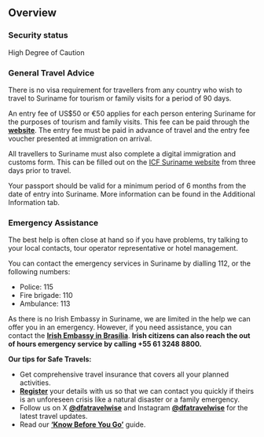 ## Overview

### **Security status**

High Degree of Caution

### **General Travel Advice**

There is no visa requirement for travellers from any country who wish to travel to Suriname for tourism or family visits for a period of 90 days.

An entry fee of US$50 or €50 applies for each person entering Suriname for the purposes of tourism and family visits. This fee can be paid through the [**website**](https://surinameappuat.vfsevisa.com/suriname/online/home/index). The entry fee must be paid in advance of travel and the entry fee voucher presented at immigration on arrival.

All travellers to Suriname must also complete a digital immigration and customs form. This can be filled out on the [ICF Suriname website](https://icf.sr/start-general/) from three days prior to travel.

Your passport should be valid for a minimum period of 6 months from the date of entry into Suriname. More information can be found in the Additional Information tab.

### Emergency Assistance

The best help is often close at hand so if you have problems, try talking to your local contacts, tour operator representative or hotel management.

You can contact the emergency services in Suriname by dialling 112, or the following numbers:

* Police: 115
* Fire brigade: 110
* Ambulance: 113

As there is no Irish Embassy in Suriname, we are limited in the help we can offer you in an emergency. However, if you need assistance, you can contact the [**Irish Embassy in Brasília**](https://www.ireland.ie/en/brazil/brasilia/). **Irish citizens can also reach the out of hours emergency service by calling +55 61 3248 8800.**

**Our tips for Safe Travels:**

* Get comprehensive travel insurance that covers all your planned activities.
* [**Register**](https://www.ireland.ie/en/dfa/overseas-travel/citizens-registration/) your details with us so that we can contact you quickly if theirs is an unforeseen crisis like a natural disaster or a family emergency.
* Follow us on X [**@dfatravelwise**](https://www.twitter.com/DFATravelWise) and Instagram [**@dfatravelwise**](https://www.instagram.com/dfatravelwise/) for the latest travel updates.
* Read our [**‘Know Before You Go’**](https://www.ireland.ie/en/dfa/overseas-travel/know-before-you-go/) guide.